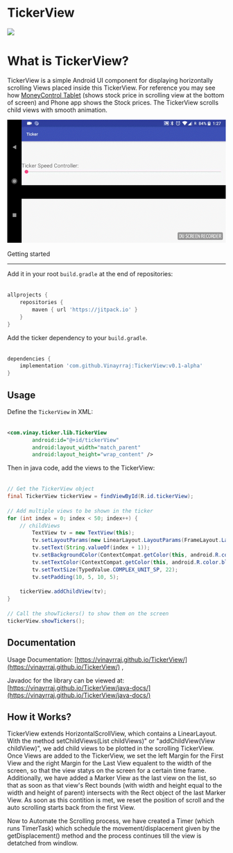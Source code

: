 # TickerView

[![](https://jitpack.io/v/Vinayrraj/TickerView.svg)](https://jitpack.io/#Vinayrraj/TickerView)

What is TickerView?
===============
TickerView is a simple Android UI component for displaying horizontally scrolling Views placed inside this TickerView. For reference you may see how [MoneyControl Tablet](https://play.google.com/store/apps/details?id=com.moneycontrol) (shows stock price in scrolling view at the bottom of screen) and Phone app shows the Stock prices. The TickerView scrolls child views with smooth animation.


![Wait for the GIF image to load](/media/image_gif.gif)


Getting started

---------------

Add it in your root `build.gradle` at the end of repositories:

```groovy

allprojects {
	repositories {
		maven { url 'https://jitpack.io' }
	}
}

```

Add the ticker dependency to your `build.gradle`.

```groovy

dependencies {
	implementation 'com.github.Vinayrraj:TickerView:v0.1-alpha'
}

```

Usage
-----

Define the `TickerView` in XML:

```xml

<com.vinay.ticker.lib.TickerView
        android:id="@+id/tickerView"
        android:layout_width="match_parent"
        android:layout_height="wrap_content" />
```

Then in java code, add the views to the TickerView:

```java

// Get the TickerView object
final TickerView tickerView = findViewById(R.id.tickerView);

// Add multiple views to be shown in the ticker
for (int index = 0; index < 50; index++) {
	// childViews
        TextView tv = new TextView(this);
        tv.setLayoutParams(new LinearLayout.LayoutParams(FrameLayout.LayoutParams.WRAP_CONTENT, FrameLayout.LayoutParams.WRAP_CONTENT));
        tv.setText(String.valueOf(index + 1));
        tv.setBackgroundColor(ContextCompat.getColor(this, android.R.color.white));
        tv.setTextColor(ContextCompat.getColor(this, android.R.color.black));
        tv.setTextSize(TypedValue.COMPLEX_UNIT_SP, 22);
        tv.setPadding(10, 5, 10, 5);
        
	tickerView.addChildView(tv);
}

// Call the showTickers() to show them on the screen
tickerView.showTickers();

```



Documentation
-----

Usage Documentation: [https://vinayrraj.github.io/TickerView/](https://vinayrraj.github.io/TickerView/) , 

Javadoc for the library can be viewed at: [https://vinayrraj.github.io/TickerView/java-docs/](https://vinayrraj.github.io/TickerView/java-docs/)


How it Works?
-----

TickerView extends HorizontalScrollView, which contains a  LinearLayout. With the method setChildViews(List<View> childViews)" or "addChildView(View childView)", we add child views to be plotted in the scrolling TickerView.
Once Views are added to the TickerView, we set the left Margin for the First View and the right Margin for the Last View equalent to the width of the screen, so that the view statys on the screen for a certain time frame. 
Additionally, we have added a Marker View as the last view on the list, so that as soon as that view's Rect bounds (with width and height equal to the width and height of parent) intersects with the Rect object of the last Marker View. As soon as this contition is met, we reset the position of scroll and the auto scrolling starts back from the first View. 

Now to Automate the Scrolling process, we have created a Timer (which runs TimerTask) which schedule the movement/displacement given by the getDisplacement() method and the process continues till the view is detatched from windlow. 
